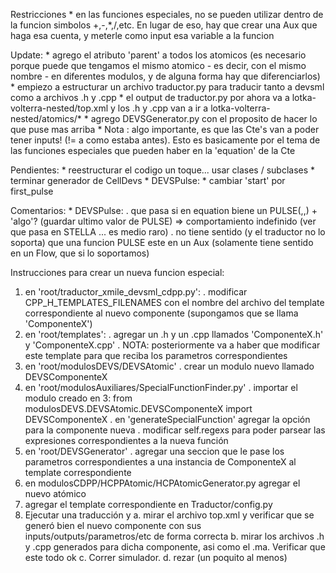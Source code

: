 
Restricciones
	* en las funciones especiales, no se pueden utilizar dentro de la funcion simbolos +,-,*,/,etc. En
	lugar de eso, hay que crear una Aux que haga esa cuenta, y meterle como input esa variable a la funcion

Update:
	* agrego el atributo 'parent' a todos los atomicos (es necesario porque puede que tengamos el mismo atomico 
	- es decir, con el mismo nombre - en diferentes modulos, y de alguna forma hay que diferenciarlos)
	* empiezo a estructurar un archivo traductor.py para traducir tanto a devsml como a archivos .h y .cpp
	* el output de traductor.py por ahora va a lotka-volterra-nested/top.xml y los .h y .cpp van a ir a lotka-volterra-nested/atomics/*
	* agrego DEVSGenerator.py con el proposito de hacer lo que puse mas arriba
	* Nota : algo importante, es que las Cte's van a poder tener inputs! (!= a como estaba antes). Esto es basicamente por el tema de las
	funciones especiales que pueden haber en la 'equation' de la Cte

Pendientes:
	* reestructurar el codigo un toque... usar clases / subclases
	* terminar generador de CellDevs
	* DEVSPulse: 
		* cambiar 'start' por first_pulse


Comentarios:
	* DEVSPulse:
		. que pasa si en equation biene un PULSE(,,) + 'algo'? (guardar ultimo valor de PULSE) => comportamiento indefinido (ver que pasa en STELLA ... es medio raro)
		. no tiene sentido (y el traductor no lo soporta) que una funcion PULSE este en un Aux (solamente tiene sentido en un Flow, que si lo soportamos)


Instrucciones para crear un nueva funcion especial:

1. en 'root/traductor_xmile_devsml_cdpp.py':
	. modificar CPP_H_TEMPLATES_FILENAMES con el nombre del archivo del template correspondiente al nuevo componente (supongamos que se llama 'ComponenteX')
2. en 'root/templates':
	. agregar un .h y un .cpp llamados 'ComponenteX.h' y 'ComponenteX.cpp'
	. NOTA: posteriormente va a haber que modificar este template para que reciba los parametros correspondientes
3. en 'root/modulosDEVS/DEVSAtomic'
	. crear un modulo nuevo llamado DEVSComponenteX
4. en 'root/modulosAuxiliares/SpecialFunctionFinder.py'
	. importar el modulo creado en 3: from modulosDEVS.DEVSAtomic.DEVSComponenteX import DEVSComponenteX
	. en 'generateSpecialFunction' agregar la opción para la componente nueva
	. modificar self.regexs para poder parsear las expresiones correspondientes a la nueva función
5. en 'root/DEVSGenerator'
	. agregar una seccion que le pase los parametros correspondientes a una instancia de ComponenteX al template correspondiente
6. en modulosCDPP/HCPPAtomic/HCPAtomicGenerator.py agregar el nuevo atómico
7. agregar el template correspondiente en Traductor/config.py
8. Ejecutar una traducción y 
	a. mirar el archivo top.xml y verificar que se generó bien el nuevo componente con sus inputs/outputs/parametros/etc de forma correcta
	b. mirar los archivos .h y .cpp generados para dicha componente, asi como el .ma. Verificar que este todo ok
	c. Correr simulador.
	d. rezar (un poquito al menos)